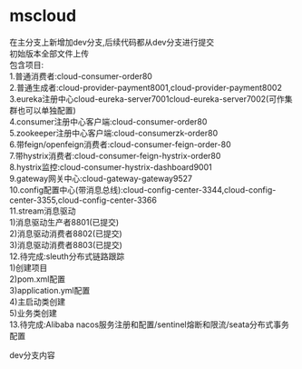 # mscloud
在主分支上新增加dev分支,后续代码都从dev分支进行提交  
初始版本全部文件上传  
包含项目:  
  1.普通消费者:cloud-consumer-order80  
  2.普通生成者:cloud-provider-payment8001,cloud-provider-payment8002  
  3.eureka注册中心cloud-eureka-server7001cloud-eureka-server7002(可作集群也可以单独配置)  
  4.consumer注册中心客户端:cloud-consumer-order80  
  5.zookeeper注册中心客户端:cloud-consumerzk-order80  
  6.带feign/openfeign消费者:cloud-consumer-feign-order-80  
  7.带hystrix消费者:cloud-consumer-feign-hystrix-order80  
  8.hystrix监控:cloud-consumer-hystrix-dashboard9001  
  9.gateway网关中心:cloud-gateway-gateway9527  
  10.config配置中心(带消息总线):cloud-config-center-3344,cloud-config-center-3355,cloud-config-center-3366  
  11.stream消息驱动  
      1)消息驱动生产者8801(已提交)  
      2)消息驱动消费者8802(已提交)  
      3)消息驱动消费者8803(已提交)  
  12.待完成:sleuth分布式链路跟踪  
      1)创建项目  
      2)pom.xml配置  
      3)application.yml配置  
      4)主启动类创建  
      5)业务类创建  
  13.待完成:Alibaba nacos服务注册和配置/sentinel熔断和限流/seata分布式事务配置  
  
  dev分支内容
  



